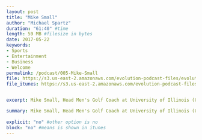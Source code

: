 ```yaml
---
layout: post
title: "Mike Small"
author: "Michael Spartz"
duration: "61:40" #time
length: 59 MB #filesize in bytes
date: 2017-05-22
keywords:
- Sports
- Entertainment
- Business
- Welcome
permalink: /podcast/005-Mike-Small
file: https://s3.us-east-2.amazonaws.com/evolution-podcast-files/evolution-2017/005-mike-small.mp3 
file_itunes: https://s3.us-east-2.amazonaws.com/evolution-podcast-files/evolution-2017/005-mike-small.mp3 


excerpt: Mike Small, Head Men's Golf Coach at University of Illinois (Urbana-Champaign). Get to know his story and the people a part of it that have helped shape and guide him to now become the ultimate mentor and steward of young golfers! After punching his ticket to the NCAA Tournament for the 10th straight year, rattling off his 10th straight Big Ten Title, earning Hall Of Fame honors as both a coach and player with his 22 professional wins, find out what makes Mike Small such a great coach and how that helps him succeed still as a champion golfer. Get to know the man who has consistently over the last decade, lead the top men's golf program in the country!  

summary: Mike Small, Head Men's Golf Coach at University of Illinois (Urbana-Champaign). Get to know his story and the people a part of it that have helped shape and guide him to now become the ultimate mentor and steward of young golfers! After punching his ticket to the NCAA Tournament for the 10th straight year, rattling off his 10th straight Big Ten Title, earning Hall Of Fame honors as both a coach and player with his 22 professional wins, find out what makes Mike Small such a great coach and how that helps him succeed still as a champion golfer. Get to know the man who has consistently over the last decade, lead the top men's golf program in the country! 
 
explicit: "no" #other option is no
block: "no" #means is shown in itunes
---
```

